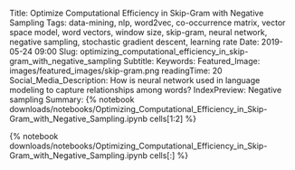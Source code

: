 Title: Optimize Computational Efficiency in Skip-Gram with Negative Sampling
Tags: data-mining, nlp, word2vec, co-occurrence matrix, vector space model, word vectors, window size, skip-gram, neural network, negative sampling, stochastic gradient descent, learning rate
Date: 2019-05-24 09:00
Slug: optimizing_computational_efficiency_in_skip-gram_with_negative_sampling
Subtitle:
Keywords: 
Featured_Image: images/featured_images/skip-gram.png
readingTime: 20
Social_Media_Description: How is neural network used in language modeling to capture relationships among words?
IndexPreview: Negative sampling
Summary: {% notebook downloads/notebooks/Optimizing_Computational_Efficiency_in_Skip-Gram_with_Negative_Sampling.ipynb cells[1:2] %}

{% notebook downloads/notebooks/Optimizing_Computational_Efficiency_in_Skip-Gram_with_Negative_Sampling.ipynb cells[:] %}